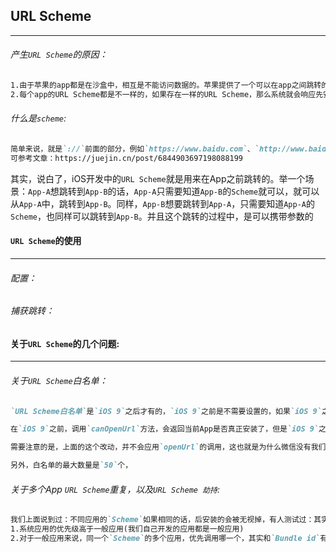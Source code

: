 ## URL Scheme

-----

###### 产生`URL Scheme`的原因：

```markdown
1.由于苹果的app都是在沙盒中，相互是不能访问数据的。苹果提供了一个可以在app之间跳转的方法：URL Scheme。简单的说，URL Scheme就是一个可以让app相互之间可以跳转的协议。
2.每个app的URL Scheme都是不一样的，如果存在一样的URL Scheme，那么系统就会响应先安装那个app的URL Scheme，因为后安装的app的URL Scheme被覆盖掉了，是不能被调用的。
```

###### 什么是`scheme`:

```markdown
简单来说，就是`://`前面的部分，例如`https://www.baidu.com`、`http://www.baidu.com`，`http`和`https`就是所谓的`scheme`
可参考文章：https://juejin.cn/post/6844903697198088199
```

其实，说白了，iOS开发中的`URL Scheme`就是用来在App之前跳转的。举一个场景：`App-A`想跳转到`App-B`的话，`App-A`只需要知道`App-B`的`Scheme`就可以，就可以从`App-A`中，跳转到`App-B`。同样，`App-B`想要跳转到`App-A`，只需要知道`App-A`的`Scheme`，也同样可以跳转到`App-B`。并且这个跳转的过程中，是可以携带参数的



#### `URL Scheme`的使用

------

###### 配置：



###### 捕获跳转：



#### 关于`URL Scheme`的几个问题:

-------

###### 关于`URL Scheme`白名单：

```markdown
`URL Scheme白名单`是`iOS 9`之后才有的，`iOS 9`之前是不需要设置的，如果`iOS 9`之后不添加白名单

在`iOS 9`之前，调用`canOpenUrl`方法，会返回当前App是否真正安装了，但是`iOS 9`之后，出于对隐私保护的考虑，这个方法调用会一直失败。只有添加了`URL Scheme 白名单`，在调用`canOpenUrl`的时候才会返回正确的结果。相当于，目前把`canOpenUrl`的作用范围限定在了`URL Scheme 白名单`中。

需要注意的是，上面的这个改动，并不会应用`openUrl`的调用，这也就是为什么微信没有我们的`scheme`，确依旧能跳转回我们自己App的原因。

另外，白名单的最大数量是`50`个，
```

###### 关于多个App `URL Scheme`重复，以及`URL Scheme 劫持`:

```markdown
我们上面说到过：不同应用的`Scheme`如果相同的话，后安装的会被无视掉，有人测试过：其实是和`Bundle Id`有关系。优先级如下：
1.系统应用的优先级高于一般应用(我们自己开发的应用都是一般应用)
2.对于一般应用来说，同一个`Scheme`的多个应用，优先调用哪一个，其实和`Bundle id`有关，通过精心伪造的`Bundle id`可以在其他`App`之前被调用到，进而拦截跳转，这也是`URL Scheme 劫持`的基础
```



